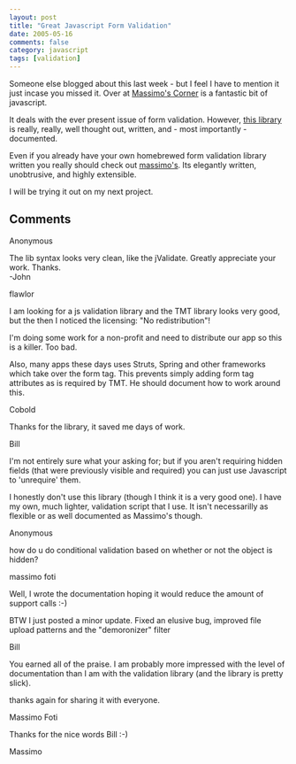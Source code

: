 ```yaml
---
layout: post
title: "Great Javascript Form Validation"
date: 2005-05-16
comments: false
category: javascript
tags: [validation]
---
```

Someone else blogged about this last week - but I feel I have to mention it
just incase you missed it. Over at [Massimo's
Corner](http://massimocorner.com) is a fantastic bit of javascript.  

It deals with the ever present issue of form validation. However, [this
library](http://www.massimocorner.com/validator/) is really, really, well
thought out, written, and - most importantly - documented.  

Even if you already have your own homebrewed form validation library written
you really should check out
[massimo's](http://www.massimocorner.com/validator/). Its elegantly written,
unobtrusive, and highly extensible.  

I will be trying it out on my next project.

## Comments

Anonymous

The lib syntax looks very clean, like the jValidate. Greatly appreciate your
work. Thanks.  
-John

flawlor

I am looking for a js validation library and the TMT library looks very good,
but the then I noticed the licensing: "No redistribution"!  

I'm doing some work for a non-profit and need to distribute our app so this is
a killer. Too bad.  

Also, many apps these days uses Struts, Spring and other frameworks which take
over the form tag. This prevents simply adding form tag attributes as is
required by TMT. He should document how to work around this.

Cobold

Thanks for the library, it saved me days of work.

Bill

I'm not entirely sure what your asking for; but if you aren't requiring hidden
fields (that were previously visible and required) you can just use Javascript
to 'unrequire' them.  

I honestly don't use this library (though I think it is a very good one). I
have my own, much lighter, validation script that I use. It isn't necessarilly
as flexible or as well documented as Massimo's though.

Anonymous

how do u do conditional validation based on whether or not the object is
hidden?

massimo foti

Well, I wrote the documentation hoping it would reduce the amount of support
calls :-)  

BTW I just posted a minor update. Fixed an elusive bug, improved file upload
patterns and the "demoronizer" filter

Bill

You earned all of the praise. I am probably more impressed with the level of
documentation than I am with the validation library (and the library is pretty
slick).  

thanks again for sharing it with everyone.

Massimo Foti

Thanks for the nice words Bill :-)  

Massimo
